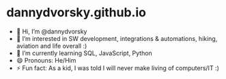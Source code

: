 # dannydvorsky.github.io

- 👋 Hi, I’m @dannydvorsky
- 👀 I’m interested in SW development, integrations & automations, hiking, aviation and life overall :)
- 🌱 I’m currently learning SQL, JavaScript, Python
- 😄 Pronouns: He/Him
- ⚡ Fun fact: As a kid, I was told I will never make living of computers/IT :)
